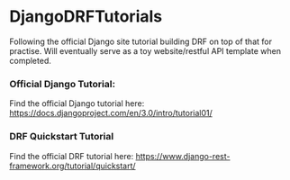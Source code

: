 # DjangoDRFTutorials
Following the official Django site tutorial building DRF on top of that for practise. Will eventually serve as a toy website/restful API template when completed.

### Official Django Tutorial:
Find the official Django tutorial here:
https://docs.djangoproject.com/en/3.0/intro/tutorial01/

### DRF Quickstart Tutorial
Find the official DRF tutorial here:
https://www.django-rest-framework.org/tutorial/quickstart/
